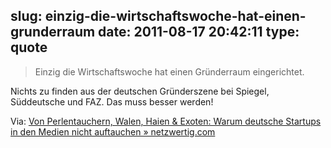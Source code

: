 slug: einzig-die-wirtschaftswoche-hat-einen-grunderraum
date: 2011-08-17 20:42:11
type: quote
---

> Einzig die Wirtschaftswoche hat einen Gründerraum eingerichtet.

Nichts zu finden aus der deutschen Gründerszene bei Spiegel, Süddeutsche und FAZ. Das muss besser werden!

 Via: [Von Perlentauchern, Walen, Haien & Exoten: Warum deutsche Startups in den Medien nicht auftauchen » netzwertig.com](http://netzwertig.com/2011/08/15/von-perlentauchern-walen-haien-exoten-warum-deutsche-startups-in-den-medien-nicht-stattfinden/)
